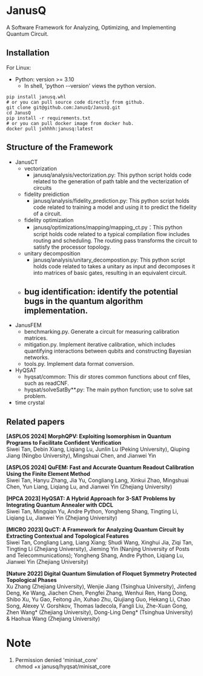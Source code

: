 # JanusQ
A Software Framework for Analyzing, Optimizing, and Implementing Quantum Circuit.

## Installation
For Linux:  
- Python: version >= 3.10
  - In shell, 'python --version' views the python version.
```shell
pip install janusq.whl
# or you can pull source code directly from github.
git clone git@github.com:JanusQ/JanusQ.git
cd JanusQ
pip install -r requirements.txt
# or you can pull docker image from docker hub.
docker pull jxhhhh:janusq:latest
```
<!-- File Download:[Linux Janusq.](https://github.com/JanusQ/JanusQ/blob/main/dist/janusq-0.1.0-py3-none-any.whl) -->

## Structure of the Framework
- JanusCT
  - vectorization
    - janusq/analysis/vectorization.py: This python script holds code related to the generation of path table and the vecterization of circuits
  - fidelity preidiction
    - janusq/analysis/fidelity_prediction.py: This python script holds code related to training a model and using it to predict the fidelity of a circuit.
  - fidelity optimization
    -  janusq/optimizations/mapping/mapping_ct.py：This python script holds code related to a typical compilation flow includes routing and scheduling. The routing pass transforms the circuit to satisfy the processor topology.
  - unitary decomposition
    - janusq/analysis/unitary_decompostion.py: This python script holds code related to takes a unitary as input and decomposes it into matrices of basic gates, resulting in an equivalent circuit.
  - bug identification: identify the potential bugs in the quantum algorithm implementation.
    - 
- JanusFEM
  - benchmarking.py. Generate a circuit for measuring calibration matrices.
  - mitigation.py. Implement iterative calibration, which includes quantifying interactions between qubits and constructing Bayesian networks.
  - tools.py. Implement data format conversion.
- HyQSAT
  - hyqsat/common: This dir stores common functions about cnf files, such as readCNF.
  - hyqsat/solveSatBy**.py: The main python function; use to solve sat problem.
- time crystal


## Related papers
**[ASPLOS 2024] MorphQPV: Exploiting Isomorphism in Quantum Programs to Facilitate Confident Verification**  
Siwei Tan, Debin Xiang, Liqiang Lu, Junlin Lu (Peking University), Qiuping Jiang (Ningbo University), Mingshuai Chen, and Jianwei Yin  

**[ASPLOS 2024] QuFEM: Fast and Accurate Quantum Readout Calibration Using the Finite Element Method**  
Siwei Tan, Hanyu Zhang, Jia Yu, Congliang Lang, Xinkui Zhao, Mingshuai Chen, Yun Liang, Liqiang Lu, and Jianwei Yin (Zhejiang University)  

**[HPCA 2023] HyQSAT: A Hybrid Approach for 3-SAT Problems by Integrating Quantum Annealer with CDCL**  
Siwei Tan, Mingqian Yu, Andre Python, Yongheng Shang, Tingting Li, Liqiang Lu, Jianwei Yin (Zhejiang University)  

**[MICRO 2023] QuCT: A Framework for Analyzing Quantum Circuit by Extracting Contextual and Topological Features**  
Siwei Tan, Congliang Lang, Liang Xiang; Shudi Wang, Xinghui Jia, Ziqi Tan, Tingting Li (Zhejiang University), Jieming Yin (Nanjing University of Posts and Telecommunications); Yongheng Shang, Andre Python, Liqiang Lu, Jianwei Yin (Zhejiang University)

**[Nature 2022] Digital Quantum Simulation of Floquet Symmetry Protected Topological Phases**  
Xu Zhang (Zhejiang University), Wenjie Jiang (Tsinghua University), Jinfeng Deng, Ke Wang, Jiachen Chen, Pengfei Zhang, Wenhui Ren, Hang Dong, Shibo Xu, Yu Gao, Feitong Jin, Xuhao Zhu, Qiujiang Guo, Hekang Li, Chao Song, Alexey V. Gorshkov, Thomas Iadecola, Fangli Liu, Zhe-Xuan Gong, Zhen Wang* (Zhejiang University), Dong-Ling Deng* (Tsinghua University) & Haohua Wang (Zhejiang University)

# Note
1. Permission denied 'minisat_core'  
chmod +x janusq/hyqsat/minisat_core